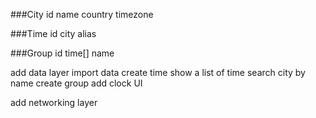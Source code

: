 ###City
id
name
country
timezone


###Time
id
city
alias


###Group
id
time[]
name



add data layer
import data
create time
show a list of time
search city by name
create group
add clock UI

add networking layer

